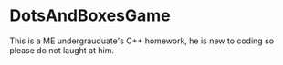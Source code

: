 # DotsAndBoxesGame
This is a ME undergrauduate's C++ homework, he is new to coding so please do not laught at him. 
